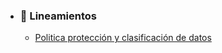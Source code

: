 - ### 🏢 Lineamientos
  - [Politica protección y clasificación de datos](./politica-protección-clasificación-de-datos.md)
